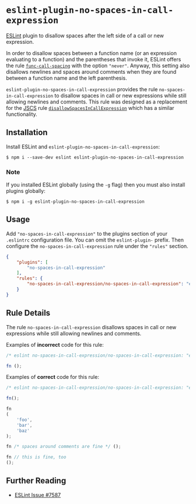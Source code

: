 # `eslint-plugin-no-spaces-in-call-expression`

[ESLint](http://eslint.org) plugin to disallow spaces after the left side of a call or new
expression.

In order to disallow spaces between a function name (or an expression evaluating to a function) and
the parentheses that invoke it, ESLint offers the rule
[`func-call-spacing`](http://eslint.org/docs/rules/func-call-spacing) with the option `"never"`.
Anyway, this setting also disallows newlines and spaces around comments when they are found between
a function name and the left parenthesis.

`eslint-plugin-no-spaces-in-call-expression` provides the rule `no-spaces-in-call-expression` to
disallow spaces in call or new expressions while still allowing newlines and comments.
This rule was designed as a replacement for the [JSCS](http://jscs.info) rule
[`disallowSpacesInCallExpression`](http://jscs.info/rule/disallowSpacesInCallExpression) which has a
similar functionality.

## Installation

Install ESLint and `eslint-plugin-no-spaces-in-call-expression`:

```
$ npm i --save-dev eslint eslint-plugin-no-spaces-in-call-expression
```

### Note

If you installed ESLint globally (using the `-g` flag) then you must also install plugins globally:

```
$ npm i -g eslint-plugin-no-spaces-in-call-expression
```

## Usage

Add `"no-spaces-in-call-expression"` to the plugins section of your `.eslintrc` configuration file.
You can omit the `eslint-plugin-` prefix.
Then configure the `no-spaces-in-call-expression` rule under the `"rules"` section.

```json
{
    "plugins": [
        "no-spaces-in-call-expression"
    ],
    "rules": {
        "no-spaces-in-call-expression/no-spaces-in-call-expression": "error"
    }
}
```

## Rule Details

The rule `no-spaces-in-call-expression` disallows spaces in call or new expressions while still
allowing newlines and comments.

Examples of **incorrect** code for this rule:

```js
/* eslint no-spaces-in-call-expression/no-spaces-in-call-expression: "error" */

fn ();
```

Examples of **correct** code for this rule:

```js
/* eslint no-spaces-in-call-expression/no-spaces-in-call-expression: "error" */

fn();

fn
(
    'foo',
    'bar',
    'baz'
);

fn /* spaces around comments are fine */ ();

fn // this is fine, too
();
```

## Further Reading

* [ESLint Issue #7587](https://github.com/eslint/eslint/issues/7587)

